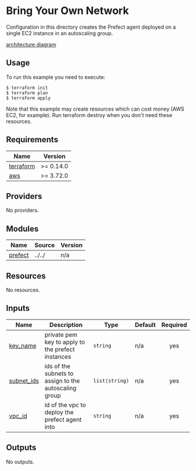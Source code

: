 <!-- BEGIN_TF_DOCS -->
# Bring Your Own Network

Configuration in this directory creates the Prefect agent deployed on a single EC2 instance in an autoscaling group.

[architecture diagram](../../images/bring-your-own-network.png)

## Usage

To run this example you need to execute:
```
$ terraform init
$ terraform plan
$ terraform apply
```
Note that this example may create resources which can cost money (AWS EC2, for example). Run terraform destroy when you don't need these resources.

## Requirements

| Name | Version |
|------|---------|
| <a name="requirement_terraform"></a> [terraform](#requirement\_terraform) | >= 0.14.0 |
| <a name="requirement_aws"></a> [aws](#requirement\_aws) | >= 3.72.0 |

## Providers

No providers.

## Modules

| Name | Source | Version |
|------|--------|---------|
| <a name="module_prefect"></a> [prefect](#module\_prefect) | ../../ | n/a |

## Resources

No resources.

## Inputs

| Name | Description | Type | Default | Required |
|------|-------------|------|---------|:--------:|
| <a name="input_key_name"></a> [key\_name](#input\_key\_name) | private pem key to apply to the prefect instances | `string` | n/a | yes |
| <a name="input_subnet_ids"></a> [subnet\_ids](#input\_subnet\_ids) | ids of the subnets to assign to the autoscaling group | `list(string)` | n/a | yes |
| <a name="input_vpc_id"></a> [vpc\_id](#input\_vpc\_id) | id of the vpc to deploy the prefect agent into | `string` | n/a | yes |

## Outputs

No outputs.
<!-- END_TF_DOCS -->